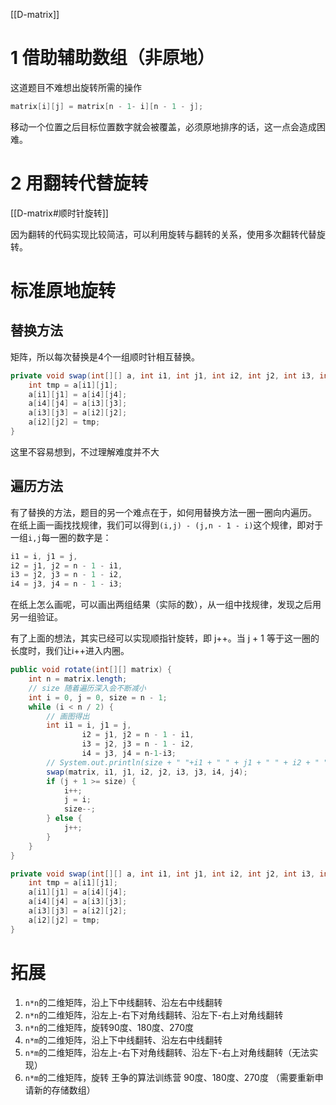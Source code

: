 [[D-matrix]]

# 1 借助辅助数组（⾮原地）
这道题目不难想出旋转所需的操作
```java
matrix[i][j] = matrix[n - 1- i][n - 1 - j];
```

移动一个位置之后目标位置数字就会被覆盖，必须原地排序的话，这一点会造成困难。

# 2 ⽤翻转代替旋转
[[D-matrix#顺时针旋转]]

因为翻转的代码实现比较简洁，可以利用旋转与翻转的关系，使用多次翻转代替旋转。

# 标准原地旋转
## 替换方法
矩阵，所以每次替换是4个一组顺时针相互替换。
```java
private void swap(int[][] a, int i1, int j1, int i2, int j2, int i3, int j3, int i4, int j4) {  
	int tmp = a[i1][j1];  
	a[i1][j1] = a[i4][j4];  
	a[i4][j4] = a[i3][j3];  
	a[i3][j3] = a[i2][j2];  
	a[i2][j2] = tmp;  
}
```
这里不容易想到，不过理解难度并不大

## 遍历方法
有了替换的方法，题目的另一个难点在于，如何用替换方法一圈一圈向内遍历。
在纸上画一画找找规律，我们可以得到`(i,j) - (j,n - 1 - i)`这个规律，即对于一组`i,j`每一圈的数字是：
```java
i1 = i, j1 = j,
i2 = j1, j2 = n - 1 - i1,
i3 = j2, j3 = n - 1 - i2,
i4 = j3, j4 = n - 1 - i3;
```

在纸上怎么画呢，可以画出两组结果（实际的数），从一组中找规律，发现之后用另一组验证。

有了上面的想法，其实已经可以实现顺指针旋转，即 j++。当 j + 1 等于这一圈的长度时，我们让i++进入内圈。

```java
public void rotate(int[][] matrix) {
	int n = matrix.length;
	// size 随着遍历深入会不断减小
	int i = 0, j = 0, size = n - 1;
	while (i < n / 2) {
		// 画图得出
		int i1 = i, j1 = j,
				i2 = j1, j2 = n - 1 - i1,
				i3 = j2, j3 = n - 1 - i2,
				i4 = j3, j4 = n-1-i3;
		// System.out.println(size + " "+i1 + " " + j1 + " " + i2 + " " + j2 + " " + i3 + " " + j3 + " " + i4 + " " + j4);
		swap(matrix, i1, j1, i2, j2, i3, j3, i4, j4);
		if (j + 1 >= size) {
			i++;
			j = i;
			size--;
		} else {
			j++;
		}
	}
}

private void swap(int[][] a, int i1, int j1, int i2, int j2, int i3, int j3, int i4, int j4) {  
	int tmp = a[i1][j1];  
	a[i1][j1] = a[i4][j4];  
	a[i4][j4] = a[i3][j3];  
	a[i3][j3] = a[i2][j2];  
	a[i2][j2] = tmp;  
}
```



# 拓展

1. `n*n`的⼆维矩阵，沿上下中线翻转、沿左右中线翻转
2. `n*n`的⼆维矩阵，沿左上-右下对⻆线翻转、沿左下-右上对⻆线翻转
3. `n*n`的⼆维矩阵，旋转90度、180度、270度
4. `n*m`的⼆维矩阵，沿上下中线翻转、沿左右中线翻转
5. `n*m`的⼆维矩阵，沿左上-右下对⻆线翻转、沿左下-右上对⻆线翻转（⽆法实现）
6. `n*m`的⼆维矩阵，旋转 王争的算法训练营 90度、180度、270度 （需要重新申请新的存储数组）